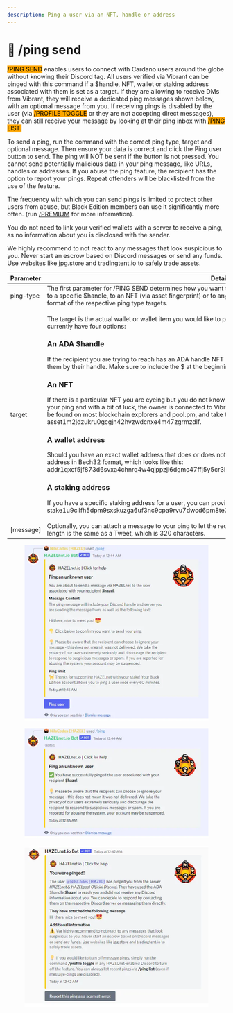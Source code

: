 ```yaml
---
description: Ping a user via an NFT, handle or address
---
```


# 📩 /ping send

<mark style="background-color:orange;">/PING SEND</mark> enables users to connect with Cardano users around the globe without knowing their Discord tag. All users verified via Vibrant can be pinged with this command if a $handle, NFT, wallet or staking address associated with them is set as a target. If they are allowing to receive DMs from Vibrant, they will receive a dedicated ping messages shown below, with an optional message from you. If receiving pings is disabled by the user (via <mark style="background-color:orange;">/PROFILE TOGGLE</mark> or they are not accepting direct messages), they can still receive your message by looking at their ping inbox with <mark style="background-color:orange;">/PING LIST.</mark>

To send a ping, run the command with the correct ping type, target and optional message. Then ensure your data is correct and click the Ping user button to send. The ping will NOT be sent if the button is not pressed. You cannot send potentially malicious data in your ping message, like URLs, handles or addresses. If you abuse the ping feature, the recipient has the option to report your pings. Repeat offenders will be blacklisted from the use of the feature.

The frequency with which you can send pings is limited to protect other users from abuse, but Black Edition members can use it significantly more often. (run [/PREMIUM](https://www.vibrantnet.io/documentation/premium) for more information).

&#x20;You do not need to link your verified wallets with a server to receive a ping, as no information about you is disclosed with the sender.

&#x20;We highly recommend to not react to any messages that look suspicious to you. Never start an escrow based on Discord messages or send any funds. Use websites like jpg.store and tradingtent.io to safely trade assets.

| Parameter  | Details                                                                                                                                                                                                                                                                                                                                                                                                                                                                                                                                                                                                                                                                                                                                                                                                                                                                                                                                                                                                                                                                                                                                                                                                                                                                                                                                    |
| ---------- | ------------------------------------------------------------------------------------------------------------------------------------------------------------------------------------------------------------------------------------------------------------------------------------------------------------------------------------------------------------------------------------------------------------------------------------------------------------------------------------------------------------------------------------------------------------------------------------------------------------------------------------------------------------------------------------------------------------------------------------------------------------------------------------------------------------------------------------------------------------------------------------------------------------------------------------------------------------------------------------------------------------------------------------------------------------------------------------------------------------------------------------------------------------------------------------------------------------------------------------------------------------------------------------------------------------------------------------------ |
| ping-type  | The first parameter for /PING SEND determines how you want to find your recipient. You can choose to send a message to a specific $handle, to an NFT (via asset fingerprint) or to any regular wallet or staking address. Below we describe the format of the respective ping type targets.                                                                                                                                                                                                                                                                                                                                                                                                                                                                                                                                                                                                                                                                                                                                                                                                                                                                                                                                                                                                                                                |
| target     | <p>The target is the actual wallet or wallet item you would like to ping. Depending on what info you have available, you currently have four options:</p><h3>An ADA $handle</h3><p>If the recipient you are trying to reach has an ADA handle NFT (visit <a href="https://adahandle.com/">adahandle.com </a> to get yours), you can simply ping them by their handle. Make sure to include the $ at the beginning.</p><h3>An NFT</h3><p>If there is a particular NFT you are eyeing but you do not know how to reach the owner, provide the asset fingerprint with your ping and with a bit of luck, the owner is connected to Vibrant and will receive your message. Asset fingerprints can be found on most blockchain explorers and pool.pm, and take the format asset1m2jdzukru0gcgjn42hvzwdcnxe4m47zgrmzdlf.</p><h3>A wallet address</h3><p>Should you have an exact wallet address that does or does not contain any tokens, you can use the common wallet address in Bech32 format, which looks like this: addr1qxcf5jf873d6svxa4chnrq4w4qjppzjl6dgmc47ffj5y5cr3l7n0g6rktqdpdcy3m4cnr8stsr62xeeu6asm5rkwhj5s5zfplx.</p><h3>A staking address</h3><p>If you have a specific staking address for a user, you can provide it in Bech32 format, which looks like this: stake1u9cllfh5dpm9sxskuzga6uf3nc9cpa9rvu7dwcd6pm8te2g8z3rws.</p> |
| \[message] | Optionally, you can attach a message to your ping to let the recipient know why you are reaching out. The maximum length is the same as a Tweet, which is 320 characters.                                                                                                                                                                                                                                                                                                                                                                                                                                                                                                                                                                                                                                                                                                                                                                                                                                                                                                                                                                                                                                                                                                                                                                  |

<figure><img src="../../../.gitbook/assets/image (54).png" alt=""><figcaption></figcaption></figure>

<figure><img src="../../../.gitbook/assets/image (56).png" alt=""><figcaption></figcaption></figure>

<figure><img src="../../../.gitbook/assets/image (58).png" alt=""><figcaption></figcaption></figure>
